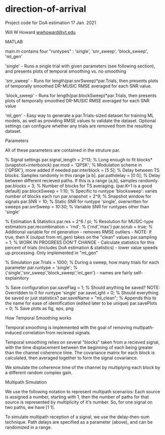 # direction-of-arrival
Project code for DoA estimation
17 Jan. 2021

Will W Howard
wwhoward@vt.edu


MATLAB

main.m contains four "runtypes" : 'single', 'snr_sweep', 'block_sweep', 'ml_gen'

'single' 	- Runs a single trial with given parameters (see following section), and presents plots of 
		temporal smoothing vs. no smoothing

'snr_sweep' 	- Runs for length(par.snrSweep)*par.Trials, then presents plots of temporally smoothed DR-MUSIC RMSE 
		averaged for each SNR value. 

'block_sweep' 	- Runs for length(par.blockSweep)*par.Trials, then presents plots of temporally smoothed DR-MUSIC RMSE
		averaged for each SNR value

'ml_gen' 	- Easy way to generate a par.Trials-sized dataset for training ML models, as well as providing RMSE 
		values to validate the dataset. Optional settings can configure whether any trials are removed from the 
		resulting dataset. 

Parameters

All of these parameters are contained in the struture par. 

% Signal settings
par.signal_length = 2^13;   % Long enough to fit blocks*(snapshot+interboock)
par.mod = 'QPSK';           % Modulation scheme in {'QPSK'}, more added if needed
par.interblock = [5 5];     % Delay between TS blocks. Samples randomly in this range [a b]. 
par.pathdelay = [0 0];      % Delay between different recieved paths. If this is a range [a,b], samples randomly. 
par.blocks = 3;             % Number of blocks for TS averaging. (par.K+1 is a good default)
par.blockSweep = 1:10;      % Specific to runtype 'blocksweep': varies number of blocks each run
par.snapshot = 2^9;         % Snapshot window for signals
par.SNR = 10;               % Static SNR for runtype 'single', overwritten for sweeps
par.snrSweep = 10:30;       % Variable SNR for runtypes other than 'single'

% Estimation & Statistics
par.res = 2^6 / pi;         % Resolution for MUSIC-type estimators
par.recombination = 'rnd';  % {'rnd','max'}
par.scrub = true;           % Additional variable for ml generation - removes RMSE outliers - NOTE: If true, then X (output from ml_gen) takes on the "clean" values
par.sampling = 1;           % WORK IN PROGRESS DON'T CHANGE - Calculate statistics for this percent of trials (includes DoA estimation & statistics) - lower value speeds up processing. Only implemented in "ml_gen"                   

% Simulation
par.Trials = 1000;          % During a sweep, how many trials for each parameter
par.runtype = 'single';     % {'single','snr_sweep','block_sweep','ml_gen'} - names are fairly self-explainitory

% Save configuration
par.saveFlag = 1;           % Should anything be saved? NOTE: Overridden to 0 for runtype 'single'
par.saveLight = 0;          % Should everything be saved or just statistics? 
par.saveName = "ml_clean";  % Appends this to the name for ease of identification (edited later to be unique)
par.savePlots = 0;          % Save plots as fig, eps, png


How Temporal Smoothing works

Temporal smoothing is implemented with the goal of removing multipath-induced correlation from recieved signals. 

Temporal smoothing relies on several "blocks" taken from a recieved signal, with the time displacement between the beginning of each
being greater than the channel coherence time. The covariance matrix for each block is calculated, then averaged together to form the 
signal covariance. 

We simulate the coherence time of the channel by multiplying each block by a different random complex gain. 


Multipath Simulation

We use the following notation to represent multipath scenarios: Each source is assigned a number, starting with 1, then the number of paths for that source is represented by multiplicity of it's number. So, for one signal on two paths, we have [1 1]. 

To simulate multipath reception of a signal, we use the delay-then-sum technique. Path delays are specified as a parameter (above), and can be randomized in a range. 